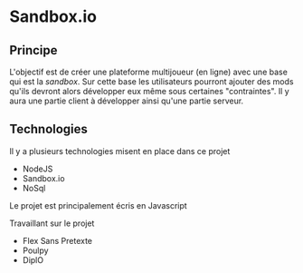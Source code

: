 # Sandbox.io

## Principe

L'objectif est de créer une plateforme multijoueur (en ligne) avec une base qui est la *sandbox*. 
Sur cette base les utilisateurs pourront ajouter des mods qu'ils devront alors développer eux même sous certaines "contraintes". Il y aura une partie client à développer ainsi qu'une partie serveur.

## Technologies 


Il y a plusieurs technologies misent en place dans ce projet 

- NodeJS
- Sandbox.io
- NoSql

Le projet est principalement écris en Javascript



Travaillant sur le projet 

- Flex Sans Pretexte
- Poulpy
- DiplO
